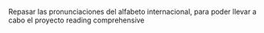 Repasar las pronunciaciones del alfabeto internacional, para poder llevar a cabo el proyecto reading comprehensive
